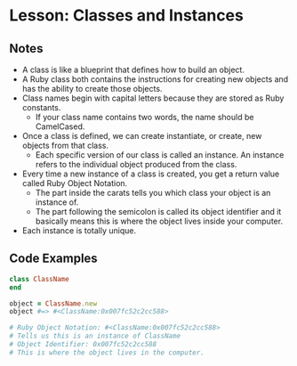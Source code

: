 # Lesson: Classes and Instances

## Notes

- A class is like a blueprint that defines how to build an object.
- A Ruby class both contains the instructions for creating new objects and has the ability to create those objects.
- Class names begin with capital letters because they are stored as Ruby constants.
  - If your class name contains two words, the name should be CamelCased.
- Once a class is defined, we can create instantiate, or create, new objects from that class.
  - Each specific version of our class is called an instance. An instance refers to the individual object produced from the class.
- Every time a new instance of a class is created, you get a return value called Ruby Object Notation.
  - The part inside the carats tells you which class your object is an instance of.
  - The part following the semicolon is called its object identifier and it basically means this is where the object lives inside your computer.
- Each instance is totally unique.

## Code Examples

```ruby
class ClassName
end

object = ClassName.new
object #=> #<ClassName:0x007fc52c2cc588>

# Ruby Object Notation: #<ClassName:0x007fc52c2cc588>
# Tells us this is an instance of ClassName
# Object Identifier: 0x007fc52c2cc588
# This is where the object lives in the computer.
```
